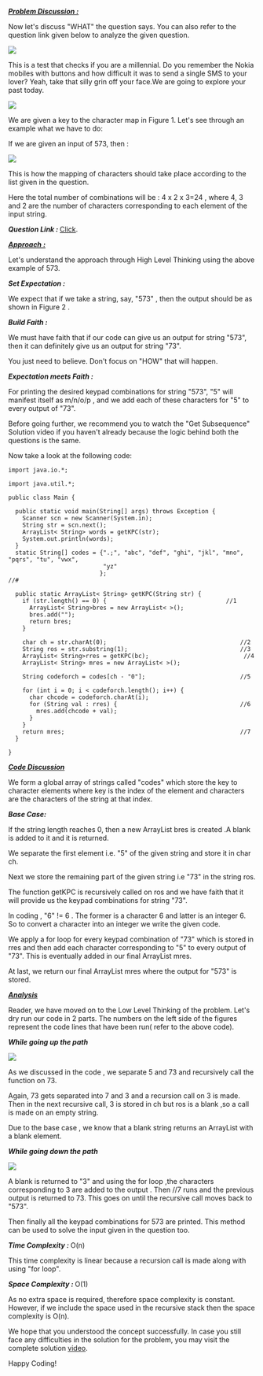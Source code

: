 <i style="text-decoration:underline"><b>Problem Discussion : </b></i>

Now let's discuss "WHAT" the question says. You can also refer to the question link given below to analyze the given question.

<img src="https://pepvids.sgp1.cdn.digitaloceanspaces.com/articles/get_kpc/get_kpc_1.png">

This is a test that checks if you are a millennial. Do you remember the Nokia mobiles with buttons and how difficult it was to send a single SMS to your lover? Yeah, take that silly grin off your face.We are going to explore your past today.

<img src="https://pepvids.sgp1.cdn.digitaloceanspaces.com/articles/get_kpc/get_kpc_2.png">

We are given a key to the character map in Figure 1. Let's see through an example what we have to do:

If we are given an input of 573, then :

<img src="https://pepvids.sgp1.cdn.digitaloceanspaces.com/articles/get_kpc/get_kpc_3.png">

This is how the mapping of characters should take place according to the list given in the question.

Here the total number of combinations will be : 4 x 2 x 3=24 , where 4, 3 and 2 are the number of characters corresponding to each element of the input string.

<i><b>Question Link : </b></i>[Click](https://www.pepcoding.com/resources/online-java-foundation/recursion-with-arraylists/get-kpc-official/ojquestion).

<i style="text-decoration:underline"><b>Approach : </b></i>

Let's understand the approach through High Level Thinking using the above example of 573.

<i><b>Set Expectation : </b></i>

We expect that if we take a string, say, "573" , then the output should be as shown in Figure 2 .

<i><b>Build Faith : </b></i>

We must have faith that if our code can give us an output for string "573", then it can definitely give us an output for string "73". 

You just need to believe. Don't focus on "HOW" that will happen.

<i><b>Expectation meets Faith : </b></i>

For printing the desired keypad combinations for string "573", "5" will manifest itself as m/n/o/p , and we add each of these characters for "5" to every output of "73".

Before going further, we recommend you to watch the "Get Subsequence" Solution video if you haven't already because the logic behind both the questions is the same.

Now take a look at the following code:

```
import java.io.*;

import java.util.*;

public class Main {

  public static void main(String[] args) throws Exception {
    Scanner scn = new Scanner(System.in);
    String str = scn.next();
    ArrayList< String> words = getKPC(str);
    System.out.println(words);
  }
  static String[] codes = {".;", "abc", "def", "ghi", "jkl", "mno", "pqrs", "tu", "vwx",
                           "yz"
                          };                                                        //#

  public static ArrayList< String> getKPC(String str) {
    if (str.length() == 0) {                                  //1
      ArrayList< String>bres = new ArrayList< >();
      bres.add("");
      return bres;
    }

    char ch = str.charAt(0);                                      //2
    String ros = str.substring(1);                                //3
    ArrayList< String>rres = getKPC(bc);                           //4
    ArrayList< String> mres = new ArrayList< >();

    String codeforch = codes[ch - "0"];                           //5

    for (int i = 0; i < codeforch.length(); i++) {
      char chcode = codeforch.charAt(i);
      for (String val : rres) {                                   //6
        mres.add(chcode + val);
      }
    }
    return mres;                                                  //7
  }

}
```

<i style="text-decoration:underline"><b>Code Discussion </b></i>

We form a global array of strings called "codes" which store the key to character elements where key is the index of the element and characters are the characters of the string at that index.

<i><b>Base Case: </b></i>

If the string length reaches 0, then a new ArrayList bres is created .A blank is added to it and it is returned.

We separate the first element i.e. "5" of the given string and store it in char ch.

Next we store the remaining part of the given string i.e "73" in the string ros.

The function getKPC is recursively called on ros and we have faith that it will provide us the keypad combinations for string "73".

In coding , "6" != 6 . The former is a character 6 and latter is an integer 6. So to convert a character into an integer we write the given code.

We apply a for loop for every keypad combination of "73" which is stored in rres and then add each character corresponding to "5" to every output of "73". This is eventually added in our final ArrayList mres.

At last, we return our final ArrayList mres where the output for "573" is stored.

<i style="text-decoration:underline"><b>Analysis </b></i>

Reader, we have moved on to the Low Level Thinking of the problem. Let's dry run our code in 2 parts. The numbers on the left side of the figures represent the code lines that have been run( refer to the above code).

<i><b>While going up the path </b></i>

<img src="https://pepvids.sgp1.cdn.digitaloceanspaces.com/articles/get_kpc/get_kpc_4.png">

As we discussed in the code , we separate 5 and 73 and recursively call the function on 73.

Again, 73 gets separated into 7 and 3 and a recursion call on 3 is made.
Then in the next recursive call, 3 is stored in ch but ros is a blank ,so a call is made on an empty string.

Due to the base case , we know that a blank string returns an ArrayList with a blank element.

<i><b>While going down the path </b></i>

<img src="https://pepvids.sgp1.cdn.digitaloceanspaces.com/articles/get_kpc/get_kpc_5.png">

A blank is returned to "3" and using the for loop ,the characters corresponding to 3 are added to the output . Then //7 runs and the previous output is returned to 73. This goes on until the recursive call moves back to "573".

Then finally all the keypad combinations for 573 are printed.
This method can be used to solve the input given in the question too.

<i><b>Time Complexity : </b></i>
O(n)

This time complexity is linear because a recursion call is made along with using "for loop".

<i><b>Space Complexity : </b></i>
O(1)

As no extra space is required, therefore space complexity is constant. However, if we include the space used in the recursive stack then the space complexity is O(n).

We hope that you understood the concept successfully. In case you still face any difficulties in the solution for the problem, you may visit the complete solution [video](https://www.youtube.com/watch?v=3fjt19bjs3A&t=1009s).

Happy Coding!
